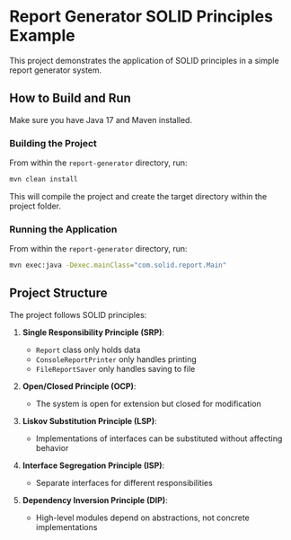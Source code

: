 # Report Generator SOLID Principles Example

This project demonstrates the application of SOLID principles in a simple report generator system.

## How to Build and Run

Make sure you have Java 17 and Maven installed.

### Building the Project

From within the `report-generator` directory, run:

```bash
mvn clean install
```

This will compile the project and create the target directory within the project folder.

### Running the Application

From within the `report-generator` directory, run:

```bash
mvn exec:java -Dexec.mainClass="com.solid.report.Main"
```

## Project Structure

The project follows SOLID principles:

1. **Single Responsibility Principle (SRP)**:
   - `Report` class only holds data
   - `ConsoleReportPrinter` only handles printing
   - `FileReportSaver` only handles saving to file

2. **Open/Closed Principle (OCP)**:
   - The system is open for extension but closed for modification

3. **Liskov Substitution Principle (LSP)**:
   - Implementations of interfaces can be substituted without affecting behavior

4. **Interface Segregation Principle (ISP)**:
   - Separate interfaces for different responsibilities

5. **Dependency Inversion Principle (DIP)**:
   - High-level modules depend on abstractions, not concrete implementations 
